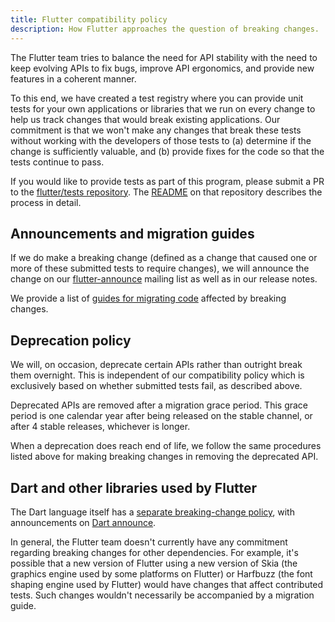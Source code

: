 ```yaml
---
title: Flutter compatibility policy
description: How Flutter approaches the question of breaking changes.
---
```


The Flutter team tries to balance the need for API stability with the
need to keep evolving APIs to fix bugs, improve API ergonomics,
and provide new features in a coherent manner.

To this end, we have created a test registry where you can provide
unit tests for your own applications or libraries that we run
on every change to help us track changes that would break
existing applications. Our commitment is that we won't make any
changes that break these tests without working with the developers of
those tests to (a) determine if the change is sufficiently valuable,
and (b) provide fixes for the code so that the tests continue to pass.

If you would like to provide tests as part of this program, please
submit a PR to the [flutter/tests repository][]. 
The [README][flutter-tests-readme] on that repository describes 
the process in detail.

[flutter/tests repository]: {{site.github}}/flutter/tests
[flutter-tests-readme]: {{site.github}}/flutter/tests#adding-more-tests

## Announcements and migration guides

If we do make a breaking change (defined as a change that caused one
or more of these submitted tests to require changes), we will announce
the change on our [flutter-announce][]
mailing list as well as in our release notes.

We provide a list of [guides for migrating code][] affected by
breaking changes.

[flutter-announce]: {{site.groups}}/forum/#!forum/flutter-announce
[guides for migrating code]: {{site.url}}/release/breaking-changes

## Deprecation policy

We will, on occasion, deprecate certain APIs rather than outright
break them overnight. This is independent of our compatibility policy
which is exclusively based on whether submitted tests fail, as
described above.

Deprecated APIs are removed after a migration grace period. This grace
period is one calendar year after being released on the stable channel,
or after 4 stable releases, whichever is longer.

When a deprecation does reach end of life, we follow the same procedures
listed above for making breaking changes in removing the deprecated API.


## Dart and other libraries used by Flutter

The Dart language itself has a [separate breaking-change policy][],
with announcements on [Dart announce][].

In general, the Flutter team doesn't currently have any commitment
regarding breaking changes for other dependencies.
For example, it's possible that a new version of
Flutter using a new version of Skia
(the graphics engine used by some platforms on Flutter)
or Harfbuzz (the font shaping engine used by Flutter)
would have changes that affect contributed tests.
Such changes wouldn't necessarily be accompanied by a
migration guide.

[separate breaking-change policy]: {{site.github}}/dart-lang/sdk/blob/main/docs/process/breaking-changes.md
[Dart announce]: https://groups.google.com/a/dartlang.org/g/announce
